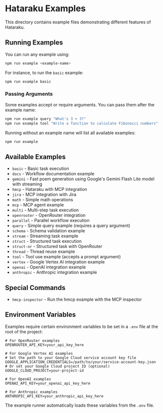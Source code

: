 # Hataraku Examples

This directory contains example files demonstrating different features of Hataraku.

## Running Examples

You can run any example using:

```bash
npm run example <example-name>
```

For instance, to run the `basic` example:

```bash
npm run example basic
```

### Passing Arguments

Some examples accept or require arguments. You can pass them after the example name:

```bash
npm run example query "What's 3 + 3?"
npm run example tool "Write a function to calculate Fibonacci numbers"
```

Running without an example name will list all available examples:

```bash
npm run example
```

## Available Examples

- `basic` - Basic task execution
- `docs` - Workflow documentation example
- `gemini` - Fast poem generation using Google's Gemini Flash Lite model with streaming
- `hmcp` - Hataraku with MCP integration
- `jira` - MCP integration with Jira
- `math` - Simple math operations
- `mcp` - MCP agent example
- `multi` - Multi-step task execution
- `openrouter` - OpenRouter integration
- `parallel` - Parallel workflow execution
- `query` - Simple query example (requires a query argument)
- `schema` - Schema validation example
- `stream` - Streaming task example
- `struct` - Structured task execution
- `struct-or` - Structured task with OpenRouter
- `thread` - Thread reuse example
- `tool` - Tool use example (accepts a prompt argument)
- `vertex` - Google Vertex AI integration example
- `openai` - OpenAI integration example
- `anthropic` - Anthropic integration example

## Special Commands

- `hmcp-inspector` - Run the hmcp example with the MCP inspector

## Environment Variables

Examples require certain environment variables to be set in a `.env` file at the root of the project:

```
# For OpenRouter examples
OPENROUTER_API_KEY=your_api_key_here

# For Google Vertex AI examples
# Set the path to your Google Cloud service account key file
GOOGLE_APPLICATION_CREDENTIALS=/path/to/your/service-account-key.json
# Or set your Google Cloud project ID (optional)
GOOGLE_CLOUD_PROJECT=your-project-id

# For OpenAI examples
OPENAI_API_KEY=your_openai_api_key_here

# For Anthropic examples
ANTHROPIC_API_KEY=your_anthropic_api_key_here
```

The example runner automatically loads these variables from the `.env` file.